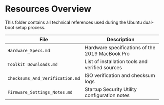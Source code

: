 # Resources Overview

This folder contains all technical references used during the Ubuntu dual-boot setup process.

| File | Description |
|------|--------------|
| `Hardware_Specs.md` | Hardware specifications of the 2019 MacBook Pro |
| `Toolkit_Downloads.md` | List of installation tools and verified sources |
| `Checksums_And_Verification.md` | ISO verification and checksum logs |
| `Firmware_Settings_Notes.md` | Startup Security Utility configuration notes |
